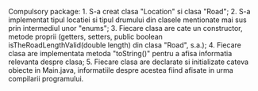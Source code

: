Compulsory package:
    1. S-a creat clasa "Location" si clasa "Road";
    2. S-a implementat tipul locatiei si tipul drumului din clasele mentionate mai sus prin intermediul unor "enums";
    3. Fiecare clasa are cate un constructor, metode proprii (getters, setters, public boolean isTheRoadLengthValid(double length) din clasa "Road", s.a.);
    4. Fiecare clasa are implementata metoda "toString()" pentru a afisa informatia relevanta despre clasa;
    5. Fiecare clasa are declarate si initializate cateva obiecte in Main.java, informatiile despre acestea fiind afisate in urma compilarii programului.